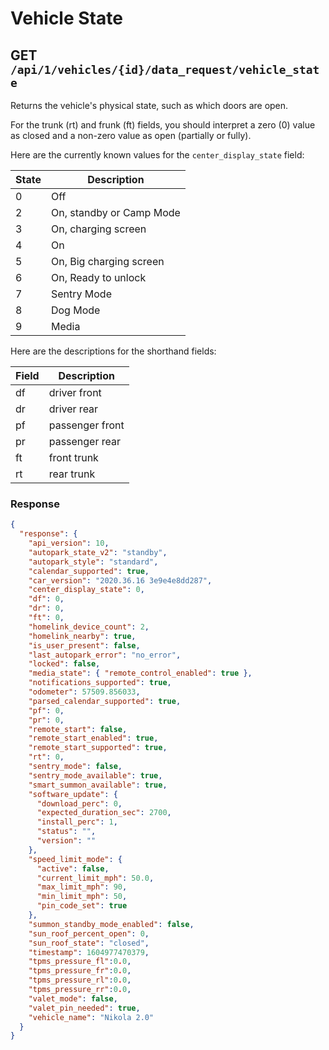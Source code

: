 # Vehicle State

## GET `/api/1/vehicles/{id}/data_request/vehicle_state`

Returns the vehicle's physical state, such as which doors are open.

For the trunk (rt) and frunk (ft) fields, you should interpret a zero (0) value as closed and a non-zero value as open (partially or fully).

Here are the currently known values for the `center_display_state` field:

| State | Description              |
| ----- | ------------------------ |
| 0     | Off                      |
| 2     | On, standby or Camp Mode |
| 3     | On, charging screen      |
| 4     | On                       |
| 5     | On, Big charging screen  |
| 6     | On, Ready to unlock      |
| 7     | Sentry Mode              |
| 8     | Dog Mode                 |
| 9     | Media                    |

Here are the descriptions for the shorthand fields:

| Field | Description     |
| ----- | --------------- |
| df    | driver front    |
| dr    | driver rear     |
| pf    | passenger front |
| pr    | passenger rear  |
| ft    | front trunk     |
| rt    | rear trunk      |

### Response

```json
{
  "response": {
    "api_version": 10,
    "autopark_state_v2": "standby",
    "autopark_style": "standard",
    "calendar_supported": true,
    "car_version": "2020.36.16 3e9e4e8dd287",
    "center_display_state": 0,
    "df": 0,
    "dr": 0,
    "ft": 0,
    "homelink_device_count": 2,
    "homelink_nearby": true,
    "is_user_present": false,
    "last_autopark_error": "no_error",
    "locked": false,
    "media_state": { "remote_control_enabled": true },
    "notifications_supported": true,
    "odometer": 57509.856033,
    "parsed_calendar_supported": true,
    "pf": 0,
    "pr": 0,
    "remote_start": false,
    "remote_start_enabled": true,
    "remote_start_supported": true,
    "rt": 0,
    "sentry_mode": false,
    "sentry_mode_available": true,
    "smart_summon_available": true,
    "software_update": {
      "download_perc": 0,
      "expected_duration_sec": 2700,
      "install_perc": 1,
      "status": "",
      "version": ""
    },
    "speed_limit_mode": {
      "active": false,
      "current_limit_mph": 50.0,
      "max_limit_mph": 90,
      "min_limit_mph": 50,
      "pin_code_set": true
    },
    "summon_standby_mode_enabled": false,
    "sun_roof_percent_open": 0,
    "sun_roof_state": "closed",
    "timestamp": 1604977470379,
    "tpms_pressure_fl":0.0,
    "tpms_pressure_fr":0.0,
    "tpms_pressure_rl":0.0,
    "tpms_pressure_rr":0.0,
    "valet_mode": false,
    "valet_pin_needed": true,
    "vehicle_name": "Nikola 2.0"
  }
}
```
